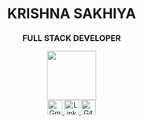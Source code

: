 <div id="name" align="center">
  <h1>
    KRISHNA SAKHIYA
  </h1>
</div>

<div id="desg" align="center">
  <h3>
    FULL STACK DEVELOPER
  </h3>
</div>

<div id="header" align="center">
  <img src="https://media.giphy.com/media/mAZf4H4Pi0wwlj3ZAw/giphy.gif" width="100"/>
</div>

<div id="badges" align="center">
    <a href=mailto:sakhiya.krishna.sk@gmail.com?subject="HTML link"/>
    <img src="https://img.shields.io/badge/MAIL-red?style=for-the-badge&logo=GMAIL&logoColor=white" alt="Gmail Badge" height="30"/>
  </a>
  <a href="https://www.linkedin.com/in/krishna-sakhiya-589baa156">
    <img src="https://img.shields.io/badge/LinkedIn-blue?style=for-the-badge&logo=linkedin&logoColor=white" alt="LinkedIn Badge"  height="30"/>
  </a>
  <a href="https://github.com/Krishna-Sakhiya">
    <img src="https://img.shields.io/badge/Github-black?style=for-the-badge&logo=github&logoColor=white" alt="Github Badge" height="30"/>
  </a>
</div>
